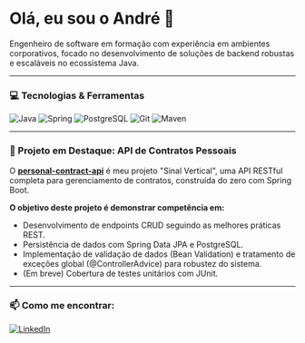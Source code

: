 # Olá, eu sou o André 👋

Engenheiro de software em formação com experiência em ambientes corporativos, focado no desenvolvimento de soluções de backend robustas e escaláveis no ecossistema Java.

---

### 💻 Tecnologias & Ferramentas
![Java](https://img.shields.io/badge/Java-ED8B00?style=for-the-badge&logo=openjdk&logoColor=white)
![Spring](https://img.shields.io/badge/Spring-6DB33F?style=for-the-badge&logo=spring&logoColor=white)
![PostgreSQL](https://img.shields.io/badge/PostgreSQL-4169E1?style=for-the-badge&logo=postgresql&logoColor=white)
![Git](https://img.shields.io/badge/GIT-E44C30?style=for-the-badge&logo=git&logoColor=white)
![Maven](https://img.shields.io/badge/Maven-C71A36?style=for-the-badge&logo=apache-maven&logoColor=white)

---

### 🎯 Projeto em Destaque: API de Contratos Pessoais
O **[personal-contract-api](https://github.com/andre3tcss/personal-contract-api)** é meu projeto "Sinal Vertical", uma API RESTful completa para gerenciamento de contratos, construída do zero com Spring Boot.

**O objetivo deste projeto é demonstrar competência em:**
* Desenvolvimento de endpoints CRUD seguindo as melhores práticas REST.
* Persistência de dados com Spring Data JPA e PostgreSQL.
* Implementação de validação de dados (Bean Validation) e tratamento de exceções global (@ControllerAdvice) para robustez do sistema.
* (Em breve) Cobertura de testes unitários com JUnit.

---

### 📫 Como me encontrar:
[![LinkedIn](https://img.shields.io/badge/LinkedIn-0077B5?style=for-the-badge&logo=linkedin&logoColor=white)]([https://www.linkedin.com/in/SEU-PERFIL-AQUI/](https://www.linkedin.com/in/andr%C3%A9-octavio-gasparino-b5b6b62b4/))
